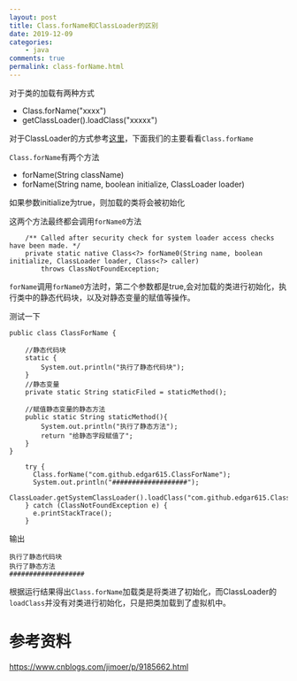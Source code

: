 ```yaml
---
layout: post
title: Class.forName和ClassLoader的区别
date: 2019-12-09
categories:
    - java
comments: true
permalink: class-forName.html
---
```


对于类的加载有两种方式

- Class.forName("xxxx")
- getClassLoader().loadClass("xxxxx")

对于ClassLoader的方式参考[这里](https://edgar615.github.io/classloader.html)，下面我们的主要看看`Class.forName`

`Class.forName`有两个方法

- forName(String className)
- forName(String name, boolean initialize, ClassLoader loader)

如果参数initialize为true，则加载的类将会被初始化

这两个方法最终都会调用`forName0`方法

```
    /** Called after security check for system loader access checks have been made. */
    private static native Class<?> forName0(String name, boolean initialize, ClassLoader loader, Class<?> caller)
        throws ClassNotFoundException;
```

`forName`调用`forName0`方法时，第二个参数都是true,会对加载的类进行初始化，执行类中的静态代码块，以及对静态变量的赋值等操作。

测试一下

```
public class ClassForName {

    //静态代码块
    static {
        System.out.println("执行了静态代码块");
    }
    //静态变量
    private static String staticFiled = staticMethod();

    //赋值静态变量的静态方法
    public static String staticMethod(){
        System.out.println("执行了静态方法");
        return "给静态字段赋值了";
    }
}
```

```
    try {
      Class.forName("com.github.edgar615.ClassForName");
      System.out.println("###################");
      ClassLoader.getSystemClassLoader().loadClass("com.github.edgar615.ClassForName");
    } catch (ClassNotFoundException e) {
      e.printStackTrace();
    }
```

输出

```
执行了静态代码块
执行了静态方法
###################
```

根据运行结果得出`Class.forName`加载类是将类进了初始化，而ClassLoader的`loadClass`并没有对类进行初始化，只是把类加载到了虚拟机中。

# 参考资料

https://www.cnblogs.com/jimoer/p/9185662.html